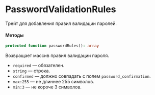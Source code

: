# PasswordValidationRules

Трейт для добавления правил валидации паролей.

#### Методы

```php
protected function passwordRules(): array
```

Возвращает массив правил валидации пароля.

* `required` — обязателен.
* `string` — строка.
* `confirmed` — должно совпадать с полем `password_confirmation`.
* `max:255` — не длиннее 255 символов.
* `min:3` — не короче 3 символов.
